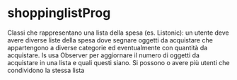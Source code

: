 # shoppinglistProg
Classi che rappresentano una lista della spesa (es. Listonic): un utente deve avere diverse liste della spesa dove segnare oggetti da acquistare che appartengono a diverse categorie ed eventualmente con quantità da acquistare. Is usa Observer per aggiornare il numero di oggetti da acquistare in una lista e quali questi siano. Si possono o avere più utenti che condividono la stessa lista
